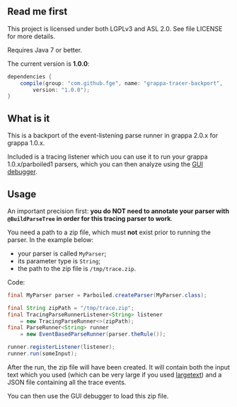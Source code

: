## Read me first

This project is licensed under both LGPLv3 and ASL 2.0. See
file LICENSE for more details.

Requires Java 7 or better.

The current version is **1.0.0**:

```groovy
dependencies {
    compile(group: "com.github.fge", name: "grappa-tracer-backport",
        version: "1.0.0");
}
```

## What is it

This is a backport of the event-listening parse runner in grappa 2.0.x for
grappa 1.0.x.

Included is a tracing listener which uou can use it to run your grappa
1.0.x/parboiled1 parsers, which you can then analyze using the [GUI
debugger](https://github.com/fge/grappa-debugger).

## Usage

An important precision first: **you do NOT need to annotate your parser with
`@BuildParseTree` in order for this tracing parser to work**.

You need a path to a zip file, which must **not** exist prior to running the
parser. In the example below:

* your parser is called `MyParser`;
* its parameter type is `String`;
* the path to the zip file is `/tmp/trace.zip`.

Code:

```java
final MyParser parser = Parboiled.createParser(MyParser.class);

final String zipPath = "/tmp/trace.zip";
final TracingParseRunnerListener<String> listener
    = new TracingParseRunner<>(zipPath);
final ParseRunner<String> runner
    = new EventBasedParseRunner(parser.theRule());

runner.registerListener(listener);
runner.run(someInput);
```

After the run, the zip file will have been created. It will contain both the
input text which you used (which can be very large if you used
[largetext](https://github.com/fge/largetext)) and a JSON file containing all
the trace events.

You can then use the GUI debugger to load this zip file.


